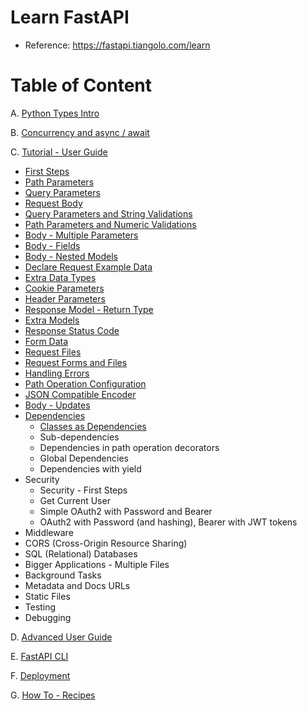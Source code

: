 # Learn FastAPI

- Reference: https://fastapi.tiangolo.com/learn

# Table of Content

A. [Python Types Intro](https://fastapi.tiangolo.com/python-types)

B. [Concurrency and async / await](https://fastapi.tiangolo.com/async)

C. [Tutorial - User Guide](https://fastapi.tiangolo.com/tutorial)
  * [First Steps](https://github.com/LeTanThanh/fastapi-first-steps)
  * [Path Parameters](https://github.com/LeTanThanh/fastapi-path-params)
  * [Query Parameters](https://github.com/LeTanThanh/fastapi-query-params)
  * [Request Body](https://github.com/LeTanThanh/fastapi-body)
  * [Query Parameters and String Validations](https://github.com/LeTanThanh/fastapi-query-params-str-validations)
  * [Path Parameters and Numeric Validations](https://github.com/LeTanThanh/fastapi-path-params-numeric-validations)
  * [Body - Multiple Parameters](https://github.com/LeTanThanh/fastapi-body-multiple-params)
  * [Body - Fields](https://github.com/LeTanThanh/fastapi-body-fields)
  * [Body - Nested Models](https://github.com/LeTanThanh/fastapi-body-nested-models)
  * [Declare Request Example Data](https://github.com/LeTanThanh/fastapi-schema-extra-example)
  * [Extra Data Types](https://github.com/LeTanThanh/fastapi-extra-data-types)
  * [Cookie Parameters](https://github.com/LeTanThanh/fastapi-cookie-params)
  * [Header Parameters](https://github.com/LeTanThanh/fastapi-header-params)
  * [Response Model - Return Type](https://github.com/LeTanThanh/fastapi-response-model)
  * [Extra Models](https://github.com/LeTanThanh/fastapi-response-model)
  * [Response Status Code](https://github.com/LeTanThanh/fastapi-response-status-code)
  * [Form Data](https://github.com/LeTanThanh/fastapi-request-forms)
  * [Request Files](https://fastapi.tiangolo.com/tutorial/request-files/)
  * [Request Forms and Files](https://github.com/LeTanThanh/fastapi-request-forms-and-files)
  * [Handling Errors](https://github.com/LeTanThanh/fastapi-handling-errors)
  * [Path Operation Configuration](https://github.com/LeTanThanh/fastapi-path-operation-configuration)
  * [JSON Compatible Encoder](https://github.com/LeTanThanh/fastapi-encoder)
  * [Body - Updates](https://github.com/LeTanThanh/fastapi-body-updates)
  * [Dependencies](https://github.com/LeTanThanh/fastapi-dependencies)
    * [Classes as Dependencies](https://github.com/LeTanThanh/fastapi-classes-as-dependencies)
    * Sub-dependencies
    * Dependencies in path operation decorators
    * Global Dependencies
    * Dependencies with yield
  * Security
    * Security - First Steps
    * Get Current User
    * Simple OAuth2 with Password and Bearer
    * OAuth2 with Password (and hashing), Bearer with JWT tokens
  * Middleware
  * CORS (Cross-Origin Resource Sharing)
  * SQL (Relational) Databases
  * Bigger Applications - Multiple Files
  * Background Tasks
  * Metadata and Docs URLs
  * Static Files
  * Testing
  * Debugging

D. [Advanced User Guide](https://fastapi.tiangolo.com/advanced)

E. [FastAPI CLI](https://fastapi.tiangolo.com/fastapi-cli)

F. [Deployment](https://fastapi.tiangolo.com/deployment)

G. [How To - Recipes](https://fastapi.tiangolo.com/how-to)
